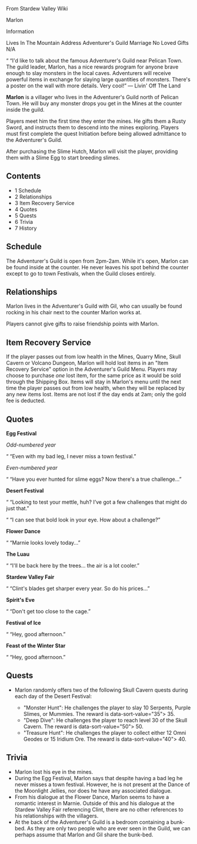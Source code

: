 From Stardew Valley Wiki

Marlon

Information

Lives In The Mountain Address Adventurer's Guild Marriage No Loved Gifts N/A

“ “I'd like to talk about the famous Adventurer's Guild near Pelican Town. The guild leader, Marlon, has a nice rewards program for anyone brave enough to slay monsters in the local caves. Adventurers will receive powerful items in exchange for slaying large quantities of monsters. There's a poster on the wall with more details. Very cool!” — Livin' Off The Land

**Marlon** is a villager who lives in the Adventurer's Guild north of Pelican Town. He will buy any monster drops you get in the Mines at the counter inside the guild.

Players meet him the first time they enter the mines. He gifts them a Rusty Sword, and instructs them to descend into the mines exploring. Players must first complete the quest Initiation before being allowed admittance to the Adventurer's Guild.

After purchasing the Slime Hutch, Marlon will visit the player, providing them with a Slime Egg to start breeding slimes.

## Contents

- 1 Schedule
- 2 Relationships
- 3 Item Recovery Service
- 4 Quotes
- 5 Quests
- 6 Trivia
- 7 History

## Schedule

The Adventurer's Guild is open from 2pm-2am. While it's open, Marlon can be found inside at the counter. He never leaves his spot behind the counter except to go to town Festivals, when the Guild closes entirely.

## Relationships

Marlon lives in the Adventurer's Guild with Gil, who can usually be found rocking in his chair next to the counter Marlon works at.

Players cannot give gifts to raise friendship points with Marlon.

## Item Recovery Service

If the player passes out from low health in the Mines, Quarry Mine, Skull Cavern or Volcano Dungeon, Marlon will hold lost items in an "Item Recovery Service" option in the Adventurer's Guild Menu. Players may choose to purchase *one* lost item, for the same price as it would be sold through the Shipping Box. Items will stay in Marlon's menu until the next time the player passes out from low health, when they will be replaced by any new items lost. Items are not lost if the day ends at 2am; only the gold fee is deducted.

## Quotes

**Egg Festival**

*Odd-numbered year*

“ “Even with my bad leg, I never miss a town festival.”

*Even-numbered year*

“ “Have you ever hunted for slime eggs? Now there's a true challenge...”

**Desert Festival**

“ “Looking to test your mettle, huh? I’ve got a few challenges that might do just that.”

“ “I can see that bold look in your eye. How about a challenge?”

**Flower Dance**

“ “Marnie looks lovely today...”

**The Luau**

“ “I'll be back here by the trees... the air is a lot cooler.”

**Stardew Valley Fair**

“ “Clint's blades get sharper every year. So do his prices...”

**Spirit's Eve**

“ “Don't get too close to the cage.”

**Festival of Ice**

“ “Hey, good afternoon.”

**Feast of the Winter Star**

“ “Hey, good afternoon.”

## Quests

- Marlon randomly offers two of the following Skull Cavern quests during each day of the Desert Festival:
  
  - "Monster Hunt": He challenges the player to slay 10 Serpents, Purple Slimes, or Mummies. The reward is data-sort-value="35"&gt; 35.
  - "Deep Dive": He challenges the player to reach level 30 of the Skull Cavern. The reward is data-sort-value="50"&gt; 50.
  - "Treasure Hunt": He challenges the player to collect either 12 Omni Geodes or 15 Iridium Ore. The reward is data-sort-value="40"&gt; 40.

## Trivia

- Marlon lost his eye in the mines.
- During the Egg Festival, Marlon says that despite having a bad leg he never misses a town festival. However, he is not present at the Dance of the Moonlight Jellies, nor does he have any associated dialogue.
- From his dialogue at the Flower Dance, Marlon seems to have a romantic interest in Marnie. Outside of this and his dialogue at the Stardew Valley Fair referencing Clint, there are no other references to his relationships with the villagers.
- At the back of the Adventurer's Guild is a bedroom containing a bunk-bed. As they are only two people who are ever seen in the Guild, we can perhaps assume that Marlon and Gil share the bunk-bed.